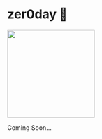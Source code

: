 # zer0day 👻
<img width="200px" src="![image](https://user-images.githubusercontent.com/14349761/168025118-efdb4b95-9609-462a-8741-c008d25d0813.png)" />

Coming Soon...
